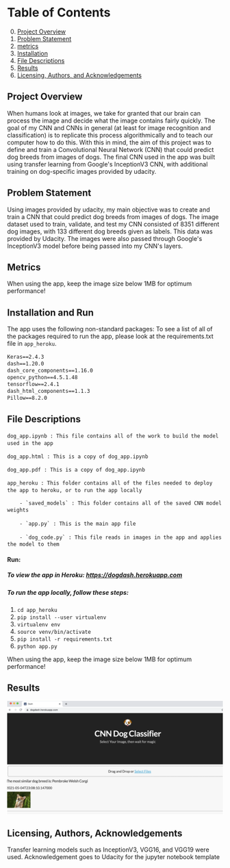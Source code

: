 


# Table of Contents

0. [Project Overview](#motivation)
1. [Problem Statement](#problem)
2. [metrics](#metrics)
3. [Installation](#installation)
4. [File Descriptions](#files)
5. [Results](#results)
6. [Licensing, Authors, and Acknowledgements](#licensing)



## Project Overview <a name="motivation"></a>
When humans look at images, we take for granted that our brain can process the image and decide what the image contains fairly quickly. The goal of my CNN and CNNs in general (at least for image recognition and classification) is to replicate this process algorithmically and to teach our computer how to do this. With this in mind, the aim of this project was to define and train a Convolutional Neural Network (CNN) that could predict dog breeds from images of dogs. 
The final CNN used in the app was built using transfer learning from Google's InceptionV3 CNN, with additional training on dog-specific images provided by udacity.  


## Problem Statement<a name="problem"></a>
Using images provided by udacity, my main objective was to create and train a CNN that could predict dog breeds from images of dogs. 
The image dataset used to train, validate, and test my CNN consisted of 8351 different dog images, with 133 different dog breeds given as labels. This data was provided by Udacity. The images were also passed through Google's InceptionV3 model before being passed into my CNN's layers. 

## Metrics <a name="metrics"></a>



When using the app, keep the image size below 1MB for optimum performance!



## Installation and Run <a name="installation"></a>
The app uses the following non-standard packages: To see a list of all of the packages required to run the app, please look at the requirements.txt file in `app_heroku`. 

```
Keras==2.4.3
dash==1.20.0
dash_core_components==1.16.0
opencv_python==4.5.1.48
tensorflow==2.4.1
dash_html_components==1.1.3
Pillow==8.2.0
```
## File Descriptions <a name="files"></a>

`dog_app.ipynb : This file contains all of the work to build the model used in the app`

`dog_app.html : This is a copy of dog_app.ipynb`

`dog_app.pdf : This is a copy of dog_app.ipynb`

`app_heroku : This folder contains all of the files needed to deploy the app to heroku, or to run the app locally`

        - `saved_models` : This folder contains all of the saved CNN model weights
        
        - `app.py` : This is the main app file
        
        - `dog_code.py` : This file reads in images in the app and applies the model to them





#### Run:
##### To view the app in Heroku: https://dogdash.herokuapp.com

##### To run the app locally, follow these steps:

1. `cd app_heroku`
2. `pip install --user virtualenv`
3. `virtualenv env`
4. `source venv/bin/activate`
5. `pip install -r requirements.txt`
6. `python app.py`



When using the app, keep the image size below 1MB for optimum performance!





## Results<a name="results"></a>
![file](dog_app.png)

## Licensing, Authors, Acknowledgements<a name="licensing"></a>
Transfer learning models such as InceptionV3, VGG16, and VGG19 were used. Acknowledgement goes to Udacity for the jupyter notebook template
